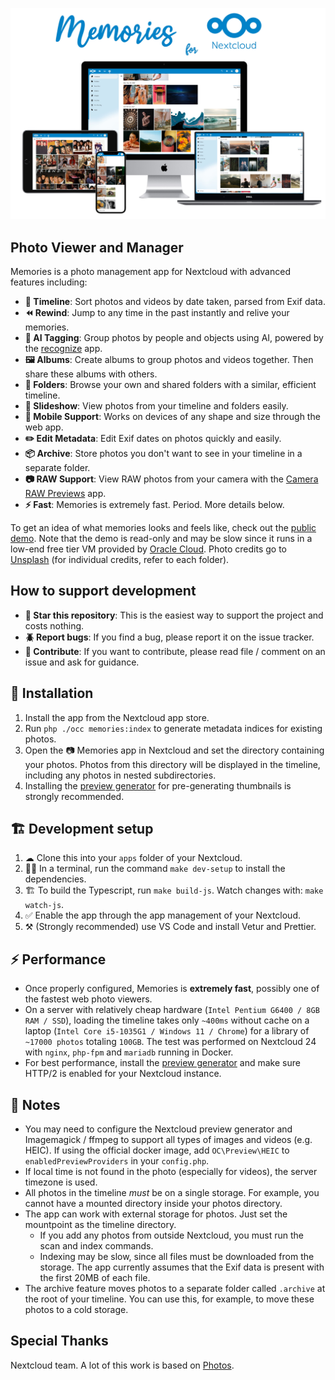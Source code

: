 ![Screenshot](appinfo/screenshot.jpg)

## Photo Viewer and Manager

Memories is a photo management app for Nextcloud with advanced features including:

- **📸 Timeline**: Sort photos and videos by date taken, parsed from Exif data.
- **⏪ Rewind**: Jump to any time in the past instantly and relive your memories.
- **🤖 AI Tagging**: Group photos by people and objects using AI, powered by the [recognize](https://github.com/nextcloud/recognize) app.
- **🖼️ Albums**: Create albums to group photos and videos together. Then share these albums with others.
- **📁 Folders**: Browse your own and shared folders with a similar, efficient timeline.
- **🎦 Slideshow**: View photos from your timeline and folders easily.
- **📱 Mobile Support**: Works on devices of any shape and size through the web app.
- **✏️ Edit Metadata**: Edit Exif dates on photos quickly and easily.
- **📦 Archive**: Store photos you don't want to see in your timeline in a separate folder.
- **📷 RAW Support**: View RAW photos from your camera with the [Camera RAW Previews](https://apps.nextcloud.com/apps/camerarawpreviews) app.
- **⚡️ Fast**: Memories is extremely fast. Period. More details below.

To get an idea of what memories looks and feels like, check out the [public demo](https://memories-demo.radialapps.com/apps/memories/). Note that the demo is read-only and may be slow since it runs in a low-end free tier VM provided by [Oracle Cloud](https://www.oracle.com/cloud/free/). Photo credits go to [Unsplash](https://unsplash.com/) (for individual credits, refer to each folder).

## How to support development

- **🌟 Star this repository**: This is the easiest way to support the project and costs nothing.
- **🪲 Report bugs**: If you find a bug, please report it on the issue tracker.
- **📝 Contribute**: If you want to contribute, please read file / comment on an issue and ask for guidance.

## 🚀 Installation

1. Install the app from the Nextcloud app store.
1. Run `php ./occ memories:index` to generate metadata indices for existing photos.
1. Open the 📷 Memories app in Nextcloud and set the directory containing your photos. Photos from this directory will be displayed in the timeline, including any photos in nested subdirectories.
1. Installing the [preview generator](https://github.com/rullzer/previewgenerator) for pre-generating thumbnails is strongly recommended.

## 🏗 Development setup

1. ☁ Clone this into your `apps` folder of your Nextcloud.
1. 👩‍💻 In a terminal, run the command `make dev-setup` to install the dependencies.
1. 🏗 To build the Typescript, run `make build-js`. Watch changes with: `make watch-js`.
1. ✅ Enable the app through the app management of your Nextcloud.
1. ⚒️ (Strongly recommended) use VS Code and install Vetur and Prettier.

## ⚡ Performance

- Once properly configured, Memories is **extremely fast**, possibly one of the fastest web photo viewers.
- On a server with relatively cheap hardware (`Intel Pentium G6400 / 8GB RAM / SSD`), loading the timeline takes only `~400ms` without cache on a laptop (`Intel Core i5-1035G1 / Windows 11 / Chrome`) for a library of `~17000 photos` totaling `100GB`. The test was performed on Nextcloud 24 with `nginx`, `php-fpm` and `mariadb` running in Docker.
- For best performance, install the [preview generator](https://github.com/rullzer/previewgenerator) and make sure HTTP/2 is enabled for your Nextcloud instance.

## 📝 Notes

- You may need to configure the Nextcloud preview generator and Imagemagick / ffmpeg to support all types of images and videos (e.g. HEIC). If using the official docker image, add `OC\Preview\HEIC` to `enabledPreviewProviders` in your `config.php`.
- If local time is not found in the photo (especially for videos), the server timezone is used.
- All photos in the timeline _must_ be on a single storage. For example, you cannot have a mounted directory inside your photos directory.
- The app can work with external storage for photos. Just set the mountpoint as the timeline directory.
  - If you add any photos from outside Nextcloud, you must run the scan and index commands.
  - Indexing may be slow, since all files must be downloaded from the storage. The app currently assumes that the Exif data is present with the first 20MB of each file.
- The archive feature moves photos to a separate folder called `.archive` at the root of your timeline. You can use this, for example, to move these photos to a cold storage.

## Special Thanks

Nextcloud team. A lot of this work is based on [Photos](https://github.com/nextcloud/photos).
